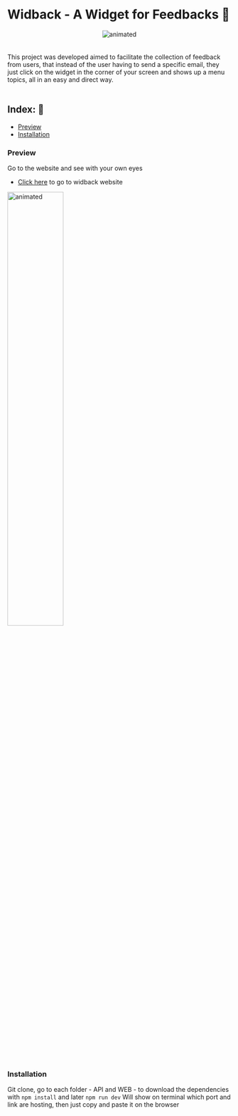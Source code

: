 # Widback - A Widget for Feedbacks 💬

<div align="center">
<img src="https://user-images.githubusercontent.com/53125029/167943551-915cf9dc-e2e2-4beb-9a61-0a23079cac03.gif" alt="animated"/>
</div> <br><br>
This project was developed aimed to facilitate the collection of feedback from users, that instead of the user having to send a specific email, they just click on the widget in the corner of your screen and shows up a menu topics, all in an easy and direct way. <br><br>


## Index: 🔗
* [Preview](#preview)
* [Installation](#installation)

### Preview
Go to the website and see with your own eyes
- [Click here](https://widback.juniokoi.dev) to go to widback website
<img src="https://user-images.githubusercontent.com/53125029/167980064-8a4fd57b-8ae1-450b-b759-5dfa123e0361.gif" alt="animated" width=50% height=50%>
<!-- <img src="" width=50% height=50%> -->

### Installation
Git clone, go to each folder - API and WEB - to download the dependencies with `npm install` and later `npm run dev`
Will show on terminal which port and link are hosting, then just copy and paste it on the browser
